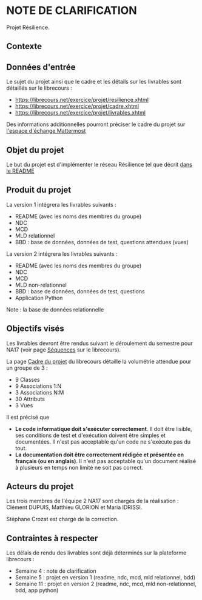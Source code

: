 # NOTE DE CLARIFICATION
Projet Résilience.

## Contexte
## Données d'entrée
Le sujet du projet ainsi que le cadre et les détails sur les livrables sont détaillés sur le librecours :
* https://librecours.net/exercice/projet/resilience.xhtml
* https://librecours.net/exercice/projet/cadre.xhtml
* https://librecours.net/exercice/projet/livrables.xhtml

Des informations additionnelles pourront préciser le cadre du projet sur [l'espace d'échange Mattermost](https://team.picasoft.net/nx1718-20p/channels/na17)

## Objet du projet
Le but du projet est d'implémenter le réseau Résilience tel que décrit [dans le README](/README.md)

## Produit du projet
La version 1 intégrera les livrables suivants :
* README (avec les noms des membres du groupe)
* NDC
* MCD
* MLD relationnel
* BBD : base de données, données de test, questions attendues (vues)

La version 2 intégrera les livrables suivants :
* README (avec les noms des membres du groupe)
* NDC
* MCD
* MLD non-relationnel
* BBD : base de données, données de test, questions
* Application Python

Note : la base de données relationnelle

## Objectifs visés
Les livrables devront être rendus suivant le déroulement du semestre pour NA17 (voir page [Séquences](https://librecours.net/parcours/na17/sequences.html) sur le librecours).

La page [Cadre du projet](https://librecours.net/exercice/projet/cadre.xhtml) du librecours détaille la volumétrie attendue pour un groupe de 3 :
* 9 Classes
* 9 Associations 1:N
* 3 Associations N:M
* 30 Attributs
* 3 Vues

Il est précisé que
* **Le code informatique doit s'exécuter correctement**. Il doit être lisible, ses conditions de test et d'exécution doivent être simples et documentées. Il n'est pas acceptable qu'un code ne s'exécute pas du tout.
* **La documentation doit être correctement rédigée et présentée en français (ou en anglais)**. Il n'est pas acceptable qu'un document réalisé à plusieurs en temps non limité ne soit pas correct.


## Acteurs du projet
Les trois membres de l'équipe 2 NA17 sont chargés de la réalisation : Clément DUPUIS, Matthieu GLORION et Maria IDRISSI.

Stéphane Crozat est chargé de la correction.

## Contraintes à respecter
Les délais de rendu des livrables sont déjà déterminés sur la plateforme librecours : 
* Semaine 4 : note de clarification
* Semaine 5 : projet en version 1 (readme, ndc, mcd, mld relationnel, bdd)
* Semaine 11 : projet en version 2 (readme, ndc, mcd, mld non-relationnel, bdd, app python)


 
